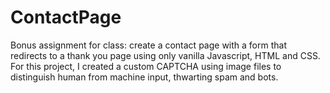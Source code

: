 # ContactPage
Bonus assignment for class: create a contact page with a form that redirects to a thank you page using only vanilla Javascript, HTML and CSS.
For this project, I created a custom CAPTCHA using image files to distinguish human from machine input, thwarting spam and bots.
